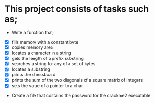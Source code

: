 # This project consists of tasks such as;

* Write a function that;

- [x] fills memory with a constant byte
- [x] copies memory area
- [x] locates a character in a string
- [x] gets the length of a prefix substring
- [x] searches a string for any of a set of bytes
- [x] locates a substring
- [x] prints the chessboard
- [x] prints the sum of the two diagonals of a square matrix of integers
- [x] sets the value of a pointer to a char

* Create a file that contains the password for the crackme2 executable 
